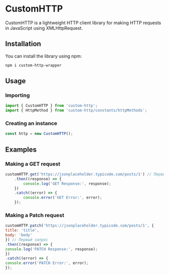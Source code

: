 # CustomHTTP

CustomHTTP is a lightweight HTTP client library for making HTTP requests in JavaScript using XMLHttpRequest.

## Installation

You can install the library using npm:

```bash
npm i custom-http-wrapper
```
## Usage
### Importing
```javascript
import { CustomHTTP } from 'custom-http';
import { HttpMethod } from 'custom-http/constants/httpMethods';
```
### Creating an instance
```javascript
const http = new CustomHTTP();
```
## Examples
### Making a GET request
```javascript
customHTTP.get('https://jsonplaceholder.typicode.com/posts/1') // Первый запрос
    .then((response) => {
        console.log('GET Response:', response);
    })
    .catch((error) => {
        console.error('GET Error:', error);
    });
```
### Making a Patch request
```javascript
customHTTP.patch('https://jsonplaceholder.typicode.com/posts/1', {
title: 'title',
body: 'body'
}) // Первый запрос
.then((response) => {
console.log('PATCH Response:', response);
})
.catch((error) => {
console.error('PATCH Error:', error);
});
```
